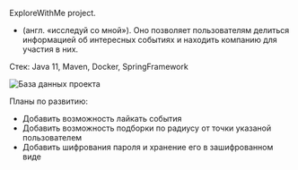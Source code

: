 ExploreWithMe project.

- (англ. «исследуй со мной»). Оно позволяет пользователям делиться информацией об интересных событиях и находить компанию 
для участия в них.

Стек: Java 11, Maven, Docker, SpringFramework

![База данных проекта](java-explore-with-me/ewmmainpic.png)

Планы по развитию: 
- Добавить возможность лайкать события
- Добавить возможность подборки по радиусу от точки указаной пользователем
- Добавить шифрования пароля и хранение его в зашифрованном виде
